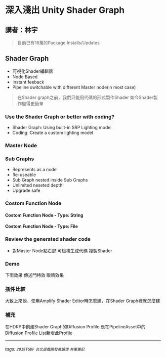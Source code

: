 # 深入淺出 Unity Shader Graph
## 講者：林宇

> 目前已有16萬的Package Installs/Updates
## Shader Graph
* 可視化Shader編輯器
* Node Based
* Instant feeback
* Pipeline switchable with different Master node(in most case)
> 在Shader graph之前，我們只能用代碼的形式製作Shader
> 如今Shader製作變得更簡單

### Use the Shader Graph or better with coding?
* Shader Graph:
Using built-in SRP Lighting model
* Coding:
Create a custom lighting model
### Master Node
### Sub Graphs
* Represents as a node
* Re-useable
* Sub Graph nested inside Sub Graphs
* Unlimited neseted depth!
* Upgrade safe
### Costom Function Node
#### Costom Function Node - Type: String
#### Costom Function Node - Type: File
### Review the generated shader code
* 對Master Node點右鍵
  可檢視生成代碼
  複製Shader
### Demo
下雨效果
傳送門特效
眼睛效果

### 插件比較
大致上來說，使用Amplify Shader Editor時怎麼建，在Shader Graph裡就怎麼建
### 補充
在HDRP中創建Shader Graph的Diffusion Profile
應在PipelineAsset中的Diffusion Profile List新增此Profile







---
###### tags: `2019TGDF` `台北遊戲開發者論壇` `共筆筆記`